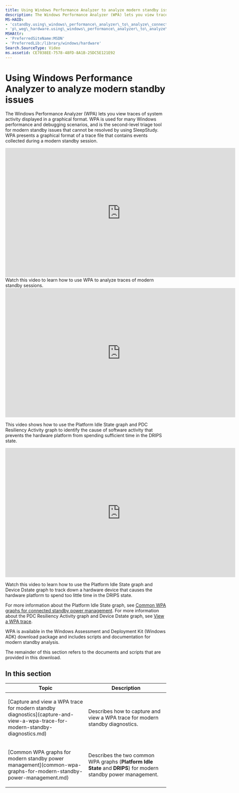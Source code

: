 ```yaml
---
title: Using Windows Performance Analyzer to analyze modern standby issues
description: The Windows Performance Analyzer (WPA) lets you view traces of system activity displayed in a graphical format.
MS-HAID:
- 'cstandby.using\_windows\_performance\_analyzer\_to\_analyze\_connected\_standby\_issues'
- 'p\_weg\_hardware.using\_windows\_performance\_analyzer\_to\_analyze\_modern\_standby\_issues'
MSHAttr:
- 'PreferredSiteName:MSDN'
- 'PreferredLib:/library/windows/hardware'
Search.SourceType: Video
ms.assetid: CE7038EE-7578-48FD-8A1B-25DC5E121E92
---
```


# Using Windows Performance Analyzer to analyze modern standby issues


The Windows Performance Analyzer (WPA) lets you view traces of system activity displayed in a graphical format. WPA is used for many Windows performance and debugging scenarios, and is the second-level triage tool for modern standby issues that cannot be resolved by using SleepStudy. WPA presents a graphical format of a trace file that contains events collected during a modern standby session.

<iframe src="https://hubs-video.ssl.catalog.video.msn.com/embed/bd4080eb-b9df-4c1f-9df7-534347404937/IA?csid=ux-en-us&MsnPlayerLeadsWith=html&PlaybackMode=Inline&MsnPlayerDisplayShareBar=false&MsnPlayerDisplayInfoButton=false&iframe=true&QualityOverride=HD" width="720" height="405" allowFullScreen="true" frameBorder="0" scrolling="no">A video describing  how to use WPA to analyze traces of modern standby sessions.</iframe>
Watch this video to learn how to use WPA to analyze traces of modern standby sessions.

<iframe src="https://hubs-video.ssl.catalog.video.msn.com/embed/4c927140-ccea-40be-8fa9-1885f61bb28f/IA?csid=ux-en-us&MsnPlayerLeadsWith=html&PlaybackMode=Inline&MsnPlayerDisplayShareBar=false&MsnPlayerDisplayInfoButton=false&iframe=true&QualityOverride=HD" width="720" height="405" allowFullScreen="true" frameBorder="0" scrolling="no">A video describing how to use the Platform Idle State graph and PDC Resiliency Activity graph to identify the cause of software activity</iframe>

This video shows how to use the Platform Idle State graph and PDC Resiliency Activity graph to identify the cause of software activity that prevents the hardware platform from spending sufficient time in the DRIPS state.

<iframe src="https://hubs-video.ssl.catalog.video.msn.com/embed/77ba406f-299d-4262-ab3b-a3c6e7e55d60/IA?csid=ux-en-us&MsnPlayerLeadsWith=html&PlaybackMode=Inline&MsnPlayerDisplayShareBar=false&MsnPlayerDisplayInfoButton=false&iframe=true&QualityOverride=HD" width="720" height="405" allowFullScreen="true" frameBorder="0" scrolling="no">A video describing how to use the Platform Idle State graph and Device Dstate graph to track down a hardware device that causes the hardware platform to spend too little time in the DRIPS state.</iframe>

Watch this video to learn how to use the Platform Idle State graph and Device Dstate graph to track down a hardware device that causes the hardware platform to spend too little time in the DRIPS state.

For more information about the Platform Idle State graph, see [Common WPA graphs for connected standby power management](common-wpa-graphs-for-modern-standby-power-management.md). For more information about the PDC Resiliency Activity graph and Device Dstate graph, see [View a WPA trace](capture-and-view-a-wpa-trace-for-modern-standby-diagnostics.md#view-a-wpa-trace).

WPA is available in the Windows Assessment and Deployment Kit (Windows ADK) download package and includes scripts and documentation for modern standby analysis.

The remainder of this section refers to the documents and scripts that are provided in this download.

## In this section


<table>
<colgroup>
<col width="50%" />
<col width="50%" />
</colgroup>
<thead>
<tr class="header">
<th>Topic</th>
<th>Description</th>
</tr>
</thead>
<tbody>
<tr class="odd">
<td><p>[Capture and view a WPA trace for modern standby diagnostics](capture-and-view-a-wpa-trace-for-modern-standby-diagnostics.md)</p></td>
<td><p>Describes how to capture and view a WPA trace for modern standby diagnostics.</p></td>
</tr>
<tr class="even">
<td><p>[Common WPA graphs for modern standby power management](common-wpa-graphs-for-modern-standby-power-management.md)</p></td>
<td><p>Describes the two common WPA graphs (<strong>Platform Idle State</strong> and <strong>DRIPS</strong>) for modern standby power management.</p></td>
</tr>
</tbody>
</table>

 

 

 






